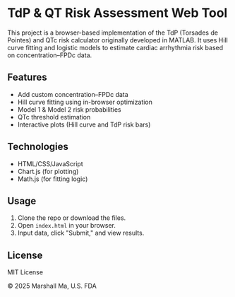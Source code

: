 # TdP & QT Risk Assessment Web Tool

This project is a browser-based implementation of the TdP (Torsades de Pointes) and QTc risk calculator originally developed in MATLAB. It uses Hill curve fitting and logistic models to estimate cardiac arrhythmia risk based on concentration–FPDc data.

## Features

- Add custom concentration–FPDc data
- Hill curve fitting using in-browser optimization
- Model 1 & Model 2 risk probabilities
- QTc threshold estimation
- Interactive plots (Hill curve and TdP risk bars)

## Technologies

- HTML/CSS/JavaScript
- Chart.js (for plotting)
- Math.js (for fitting logic)

## Usage

1. Clone the repo or download the files.
2. Open `index.html` in your browser.
3. Input data, click "Submit," and view results.

## License

MIT License

© 2025 Marshall Ma, U.S. FDA
